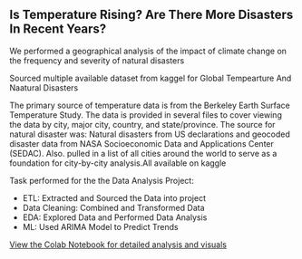 <h2>Is Temperature Rising? Are There More Disasters In Recent Years? </h2>

<p>We performed a geographical analysis of the impact of climate change on the frequency and severity of natural disasters</p>

<p>Sourced multiple available dataset from kaggel for Global Tempearture And Naatural Disasters</p>
<p>The primary source of temperature data is from the Berkeley Earth Surface Temperature Study. The data is provided in several files to cover viewing the data by city, major city, country, and state/province. 
The source for natural disaster was: Natural disasters from US declarations and geocoded disaster data from NASA Socioeconomic Data and Applications Center (SEDAC). 
Also. pulled in a list of all cities around the world to serve as a foundation for city-by-city analysis.All available on kaggle</p>

<p> Task performed for the the Data Analysis Project:</p>
<ul>
  <li> ETL: Extracted and Sourced the Data into project</li>
  <li> Data Cleaning: Combined and Transformed Data</li>
  <li> EDA: Explored Data and Performed Data Analysis</li>
  <li> ML: Used ARIMA Model to Predict Trends</li>
</ul>

<a href="https://github.com/UsmanCanCode/Temperature_Disaster_Analysis/blob/main/Data_Analysis_Temperature_Disaster.ipynb">View the Colab Notebook for detailed analysis and visuals</a>

